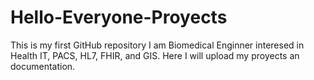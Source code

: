 # Hello-Everyone-Proyects
This is my first GitHub repository 
I am Biomedical Enginner interesed in Health IT, PACS, HL7, FHIR, and GIS.
Here I will upload my proyects an documentation.
